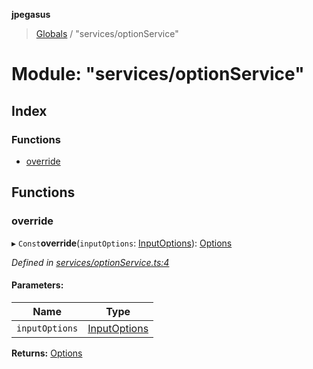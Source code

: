 **jpegasus**

> [Globals](../README.md) / "services/optionService"

# Module: "services/optionService"

## Index

### Functions

* [override](_services_optionservice_.md#override)

## Functions

### override

▸ `Const`**override**(`inputOptions`: [InputOptions](../interfaces/_types_inputoptions_.inputoptions.md)): [Options](../interfaces/_types_options_.options.md)

*Defined in [services/optionService.ts:4](https://github.com/TonyBrobston/jpegasus/blob/ba960ee/src/services/optionService.ts#L4)*

#### Parameters:

Name | Type |
------ | ------ |
`inputOptions` | [InputOptions](../interfaces/_types_inputoptions_.inputoptions.md) |

**Returns:** [Options](../interfaces/_types_options_.options.md)
